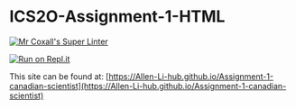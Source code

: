# ICS2O-Assignment-1-HTML

[![Mr Coxall's Super Linter](https://github.com/Allen-Li-hub/Assignment-1-canadian-scientist/workflows/Mr%20Coxall's%20Super%20Linter/badge.svg)](https://github.com/Allen-Li-hub/Assignment-1-canadian-scientist/actions/)

[![Run on Repl.it](https://repl.it/badge/github/Allen-Li-hub/Assignment-1-canadian-scientist_HTML)](https://repl.it/github/Allen-Li-hub/Assignment-1-canadian-scientist_HTML)

This site can be found at: [https://Allen-Li-hub.github.io/Assignment-1-canadian-scientist](https://Allen-Li-hub.github.io/Assignment-1-canadian-scientist)

